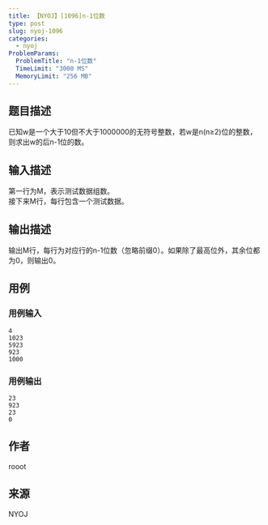 ```yaml
---
title: 【NYOJ】[1096]n-1位数
type: post
slug: nyoj-1096
categories:
  - nyoj
ProblemParams:
  ProblemTitle: "n-1位数"
  TimeLimit: "3000 MS"
  MemoryLimit: "256 MB"
---
```


## 题目描述

已知w是一个大于10但不大于1000000的无符号整数，若w是n(n≥2)位的整数，则求出w的后n-1位的数。

## 输入描述

第一行为M，表示测试数据组数。  
接下来M行，每行包含一个测试数据。

## 输出描述

输出M行，每行为对应行的n-1位数（忽略前缀0）。如果除了最高位外，其余位都为0，则输出0。

## 用例

### 用例输入

```
4
1023
5923
923
1000
```  

### 用例输出

```
23
923
23
0
```

## 作者

rooot

## 来源

NYOJ
